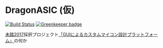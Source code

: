 # DragonASIC (仮)

[![Build Status][travis-image]][travis-url]
[![Greenkeeper badge][greenkeeper-image]][greenkeeper-url]

[travis-url]: https://travis-ci.org/hakatashi/DragonASIC-web
[travis-image]: https://travis-ci.org/hakatashi/DragonASIC-web.svg?branch=master
[greenkeeper-url]: https://greenkeeper.io/
[greenkeeper-image]: https://badges.greenkeeper.io/hakatashi/DragonASIC-web.svg

[未踏2017][mitou]採択プロジェクト[「GUIによるカスタムマイコン設計プラットフォーム」][project]の何か

[mitou]: https://www.ipa.go.jp/jinzai/mitou/2017/
[project]: https://www.ipa.go.jp/jinzai/mitou/2017/gaiyou_f-1.html
